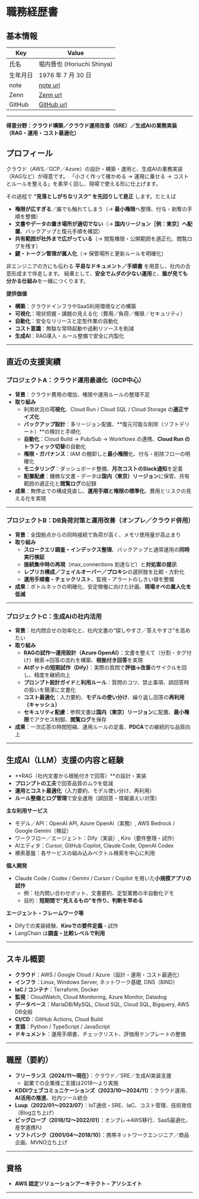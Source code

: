 # 職務経歴書

## 基本情報

| Key      | Value                                   |
| -------- | --------------------------------------- |
| 氏名     | 堀内晋也 (Horiuchi Shinya)              |
| 生年月日 | 1976 年 7 月 30 日                      |
| note     | [note url](https://note.com/chiwamaru)     |
| Zenn     | [Zenn url](https://zenn.dev/chiwamaru)     |
| GitHub   | [GitHub url](https://github.com/chiwamaru) |

---

**得意分野：クラウド構築／クラウド運用改善（SRE）／生成AIの業務実装（RAG・運用・コスト最適化）**

## プロフィール
クラウド（AWS／GCP／Azure）の設計・構築・運用と、生成AIの業務実装（RAGなど）が得意です。
「小さく作って確かめる → 運用に乗せる → コストとルールを整える」を素早く回し、現場で使える形に仕上げます。

その過程で **“見落としがちなリスク” を先回りして是正** します。たとえば
- **権限が広すぎる**／誰でも触れてしまう（→ **最小権限**へ整理、付与・剥奪の手順を整備）
- **文書やデータの置き場所が適切でない**（→ **国内リージョン［例：東京］へ配置**、バックアップと復元手順を確認）
- **共有範囲が社外まで広がっている**（→ 閲覧権限・公開範囲を適正化、閲覧ログを残す）
- **鍵・トークン管理が属人化**（→ 保管場所と更新ルールを明確化）

非エンジニアの方にも伝わる **平易なドキュメント／手順書** を用意し、社内の合意形成まで伴走します。
結果として、**安全でムダの少ない運用**と、**誰が見ても分かる仕組み**を一緒につくります。

**提供価値**
- **構築**：クラウドインフラやSaaS利用環境などの構築
- **可視化**：現状把握・課題の見える化（費用／負荷／権限／セキュリティ）
- **自動化**：安全なリリースと定型作業の自動化
- **コスト意識**：無駄な常時起動や過剰リソースを削減
- **生成AI**：RAG導入・ルール整備で安全に内製化

---

## 直近の支援実績

### プロジェクトA：クラウド運用最適化（GCP中心）
- **背景**：クラウド費用の増加、権限や運用ルールの整理不足
- **取り組み**
  - 利用状況の**可視化**、Cloud Run / Cloud SQL / Cloud Storage の**適正サイズ化**
  - **バックアップ設計**：多リージョン配置、**復元可能な削除（ソフトデリート）**の検討と手順化
  - **自動化**：Cloud Build → Pub/Sub → Workflows の連携、**Cloud Run のトラフィック切替**の自動化
  - **権限・ガバナンス**：IAM の棚卸しと**最小権限**化、付与・削除フローの明確化
  - **モニタリング**：ダッシュボード整備、**月次コストのSlack通知**を定着
  - **配置配慮**：機微な文書・データは**国内（東京）リージョン**に保管、共有範囲の適正化と**閲覧ログ**の記録
- **成果**：無停止での構成見直し、**運用手順と権限の標準化**、費用とリスクの見える化を実現

---

### プロジェクトB：DB負荷対策と運用改善（オンプレ／クラウド併用）
- **背景**：全国拠点からの同時接続で負荷が高く、メモリ使用量が高止まり
- **取り組み**
  - **スロークエリ調査・インデックス整理**、バックアップと通常運用の**同時実行検証**
  - **接続集中時の再現**（max_connections 到達など）と**対処案の提示**
  - **レプリカ構成／フェイルオーバー／プロキシ**の選択肢を比較・方針化
  - **運用手順書・チェックリスト**、監視・アラートのしきい値を整備
- **成果**：ボトルネックの明確化、安定稼働に向けた計画、**現場オペの属人化を低減**

---

### プロジェクトC：生成AIの社内活用
- **背景**：社内問合せの効率化と、社内文書の“探しやすさ／答えやすさ”を高めたい
- **取り組み**
  - **RAGの試作〜運用設計（Azure OpenAI）**：文書を整えて（分割・タグ付け）検索→回答の流れを構築、**根拠付き回答**を実現
  - **AIボットの短期試作（Dify）**：実際の質問で**評価→改善**のサイクルを回し、精度を継続向上
  - **プロンプト設計ガイド**と**利用ルール**：質問のコツ、禁止事項、誤回答時の扱いを簡潔に文書化
  - **コスト最適化**：入力要約、**モデルの使い分け**、繰り返し回答の**再利用（キャッシュ）**
  - **セキュリティ配慮**：参照文書は**国内（東京）リージョン**に配置、**最小権限**でアクセス制御、**閲覧ログ**を保存
- **成果**：一次応答の時間短縮、運用ルールの定着、**PDCA**での継続的な品質向上

---

## 生成AI（LLM）支援の内容と経験
- **RAG（社内文書から根拠付きで回答）**の設計・実装
- **プロンプトの工夫**で回答品質のムラを低減
- **運用とコスト最適化**（入力要約、モデル使い分け、再利用）
- **ルール整備とログ管理**で安全運用（誤回答・情報漏えい対策）

**主な利用サービス**
- モデル／API：OpenAI API, Azure OpenAI（実務）, AWS Bedrock / Google Gemini（検証）
- ワークフロー／エージェント：Dify（実装）, Kiro（要件整理・試作）
- AIエディタ：Cursor, GitHub Copilot, Claude Code, OpenAI Codex
- 検索基盤：各サービスの組み込みベクトル検索を中心に利用

**個人開発**
- Claude Code / Codex / Gemini / Cursor / Copilot を用いた**小規模アプリの試作**
  - 例：社内問い合わせボット、文書要約、定型業務の半自動化デモ
  - 目的：**短期間で“見えるもの”を作り、判断を早める**

**エージェント・フレームワーク等**
- Difyでの実装経験、**Kiroでの要件定義**・試作
- LangChain は**調査・比較レベルで利用**

---

## スキル概要
- **クラウド**：AWS / Google Cloud / Azure（設計・運用・コスト最適化）
- **インフラ**：Linux, Windows Server, ネットワーク基礎, DNS（BIND）
- **IaC / コンテナ**：Terraform, Docker
- **監視**：CloudWatch, Cloud Monitoring, Azure Monitor, Datadog
- **データベース**：MariaDB/MySQL, Cloud SQL, Cloud SQL, Bigquery, AWS DB全般
- **CI/CD**：GitHub Actions, Cloud Build
- **言語**：Python / TypeScript / JavaScript
- **ドキュメント**：運用手順書、チェックリスト、評価用テンプレートの整備

---

## 職歴（要約）
- **フリーランス（2024/11〜現在）**：クラウド／SRE／生成AI実装支援
  - 副業での企業様ご支援は2018〜より実施
- **KDDIウェブコミュニケーションズ（2023/10〜2024/11）**：クラウド運用、**AI活用の推進**、社内ツール統合
- **Luup（2022/01〜2023/07）**：IoT通信・SRE、IaC、コスト管理、技術発信（Blog立ち上げ）
- **ビッグローブ（2018/12〜2022/01）**：オンプレ→AWS移行、SaaS最適化、産学連携PJ
- **ソフトバンク（2001/04〜2018/10）**：携帯ネットワークエンジニア／商品企画、MVNO立ち上げ

---

## 資格
- **AWS 認定ソリューションアーキテクト – アソシエイト**

---

